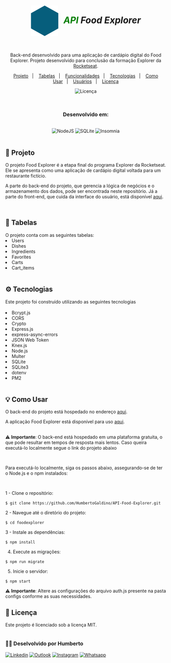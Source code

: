 <h1 align="center" style="font-style: italic;">
  <img alt="Logo do Food Explorer" src="./src/assets/favicon.svg" style="vertical-align: middle; margin-right: 10px;">
  <span style="color: green; font-style: italic;">API</span> Food Explorer 
</h1>

<br>

<p align="center">
    Back-end desenvolvido para uma aplicação de cardápio digital do Food Explorer. Projeto desenvolvido para conclusão da formação Explorer da <a href="https://www.rocketseat.com.br/" target="_blank">Rocketseat</a>. 
</p>

<p align="center">
  <a href="#projeto">Projeto</a>&nbsp;&nbsp;&nbsp;|&nbsp;&nbsp;&nbsp;
  <a href="#tabelas">Tabelas</a>&nbsp;&nbsp;&nbsp;|&nbsp;&nbsp;&nbsp;
  <a href="#funcionalidades">Funcionalidades</a>&nbsp;&nbsp;&nbsp;|&nbsp;&nbsp;&nbsp;
  <a href="#tecnologias">Tecnologias</a>&nbsp;&nbsp;&nbsp;|&nbsp;&nbsp;&nbsp;
  <a href="#como-usar">Como Usar</a>&nbsp;&nbsp;&nbsp;|&nbsp;&nbsp;&nbsp;
  <a href="#usuarios">Usuários</a>&nbsp;&nbsp;&nbsp;|&nbsp;&nbsp;&nbsp;
  <a href="#licenca">Licença</a>
</p>
<p align="center">
  <img alt="Licença" src="https://img.shields.io/static/v1?label=license&message=MIT&color=49AA26&labelColor=000000">
</p>

<br>
<h3 align="center">Desenvolvido em: </h3>
<br>
<div align="center">
    <img alt="NodeJS"src="https://img.shields.io/badge/node.js-6DA55F?style=for-the-badge&logo=node.js&logoColor=white">
    <img alt="SQLite" src="https://img.shields.io/badge/SQLite-000?style=for-the-badge&logo=sqlite&logoColor=07405E">
    <img alt="Insomnia" src="https://img.shields.io/badge/Insomnia-5849be?style=for-the-badge&logo=Insomnia&logoColor=white">
</div>
<br>

<h2 id="projeto">📁 Projeto</h2>
<p>
    O projeto Food Explorer é a etapa final do programa Explorer da Rocketseat. Ele se apresenta como uma aplicação de cardápio digital voltada para um restaurante fictício.
</p>
<p>
    A parte do back-end do projeto, que gerencia a lógica de negócios e o armazenamento dos dados, pode ser encontrada neste repositório. Já a parte do front-end, que cuida da interface do usuário, está disponível <a href="https://github.com/HumbertoGaldino/Food-Explorer-Front-End" target="_blank">aqui</a>.
</p>
<br>

<h2 id="tabelas">📃 Tabelas</h2>
O projeto conta com as seguintes tabelas:

<li>Users</li>
<li>Dishes</li>
<li>Ingredients</li>
<li>Favorites</li>
<li>Carts</li>
<li>Cart_items</li>
<br>

<h2 id="tecnologias">⚙️ Tecnologias</h2>
Este projeto foi construído utilizando as seguintes tecnologias
<br>
<br>
<li>Bcrypt.js</li>
<li>CORS</li>
<li>Crypto</li>
<li>Express.js</li>
<li>express-async-errors</li>
<li>JSON Web Token</li>
<li>Knex.js</li>
<li>Node.js</li>
<li>Multer</li>
<li>SQLite</li>
<li>SQLite3</li>
<li>dotenv</li>
<li>PM2</li>
<br>

<h2 id="como-usar">💡 Como Usar</h2>

O back-end do projeto está hospedado no endereço <a href="" target="_blank">aqui</a>. 

A aplicação Food Explorer está disponível para uso <a href="" target="_blank">aqui</a>. 
<br>
<br>
<p>
  ⚠️ <strong>Importante</strong>: O back-end está hospedado em uma plataforma gratuita, o que pode resultar em tempos de resposta mais lentos. Caso queira executá-lo localmente segue o link do projeto abaixo
</p>
<br>

<p>
Para executá-lo localmente, siga os passos abaixo, assegurando-se de ter o Node.js e o npm instalados:
</p>
<br>

1 - Clone o repositório:

```
$ git clone https://github.com/HumbertoGaldino/API-Food-Explorer.git
```
2 - Navegue até o diretório do projeto:

```
$ cd foodexplorer
```

3 - Instale as dependências:

```
$ npm install
```

4. Execute as migrações:

```
$ npm run migrate
```

5. Inicie o servidor:

```
$ npm start
```

<p>
  ⚠️ <strong>Importante</strong>: Altere as configurações do arquivo auth.js presente na pasta configs conforme as suas necessidades.
</p>


<h2 id="licenca">📝 Licença</h2>
Este projeto é licenciado sob a licença MIT.
<br>
<br>

<h3>👨‍💻 Deselvolvido por Humberto</h3>

[![Linkedin](https://img.shields.io/badge/LinkedIn-512BD4?style=for-the-badge&logo=linkedin&logoColor=white)](humberto.galdino@live.com)
[![Outlook](https://img.shields.io/badge/Outlook-0078D4?style=for-the-badge&logo=microsoftoutlook&logoColor=white>)](https://www.digitalhouse.com/br)
[![Instagram](https://img.shields.io/badge/Instagram-E4405F?style=for-the-badge&logo=instagram&logoColor=white)](https://www.instagram.com/humberto.galdino/)
[![Whatsapp](https://img.shields.io/badge/WhatsApp-25D366?style=for-the-badge&logo=whatsapp&logoColor=white)](https://wa.me/5562999742142?text=Ol%C3%A1+Humberto%2C+visualizei+seu+perfil+no+GitHub)
